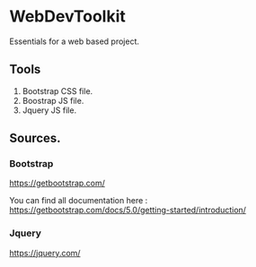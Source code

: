 # WebDevToolkit
Essentials for a web based project.

## Tools
1. Bootstrap CSS file.
2. Boostrap JS file.
3. Jquery JS file.

## Sources.
### Bootstrap
https://getbootstrap.com/

You can find all documentation here : https://getbootstrap.com/docs/5.0/getting-started/introduction/

### Jquery
https://jquery.com/
